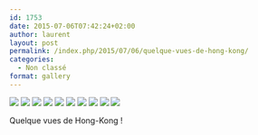 ```yaml
---
id: 1753
date: 2015-07-06T07:42:24+02:00
author: laurent
layout: post
permalink: /index.php/2015/07/06/quelque-vues-de-hong-kong/
categories:
  - Non classé
format: gallery
---
```

<img src="/images/2015/07/tumblr_nr22qoWCQl1uuvt0bo1_1280.jpg" />
<img src="/images/2015/07/tumblr_nr22qoWCQl1uuvt0bo2_1280.jpg" />
<img src="/images/2015/07/tumblr_nr22qoWCQl1uuvt0bo3_1280.jpg" />
<img src="/images/2015/07/tumblr_nr22qoWCQl1uuvt0bo4_1280.jpg" />
<img src="/images/2015/07/tumblr_nr22qoWCQl1uuvt0bo5_1280.jpg" />
<img src="/images/2015/07/tumblr_nr22qoWCQl1uuvt0bo6_1280.jpg" />
<img src="/images/2015/07/tumblr_nr22qoWCQl1uuvt0bo7_1280.jpg" />
<img src="/images/2015/07/tumblr_nr22qoWCQl1uuvt0bo8_1280.jpg" />
<img src="/images/2015/07/tumblr_nr22qoWCQl1uuvt0bo9_1280.jpg" />
<img src="/images/2015/07/tumblr_nr22qoWCQl1uuvt0bo10_1280.jpg" />

Quelque vues de Hong-Kong !